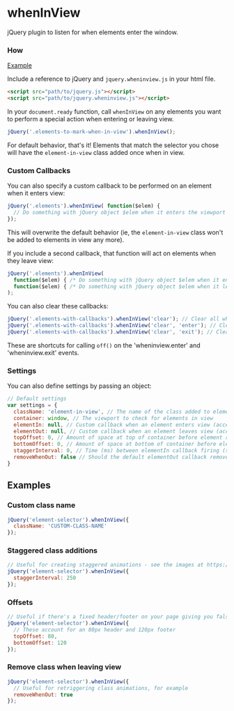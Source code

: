 # whenInView
jQuery plugin to listen for when elements enter the window.

### How

[Example](http://codepen.io/SaFrMo/pen/ENOMrN)

Include a reference to jQuery and `jquery.wheninview.js` in your html file. 

```html
<script src="path/to/jquery.js"></script>
<script src="path/to/jquery.wheninview.js"></script>
```

In your `document.ready` function, call `whenInView` on any elements you want to perform a special action when entering or leaving view.
 
```javascript
jQuery('.elements-to-mark-when-in-view').whenInView();
```

For default behavior, that's it! Elements that match the selector you chose will have the `element-in-view` class added once when in view.

### Custom Callbacks

You can also specify a custom callback to be performed on an element when it enters view:
```javascript
jQuery('.elements').whenInView( function($elem) {
  // Do something with jQuery object $elem when it enters the viewport
});
```
This will overwrite the default behavior (ie, the `element-in-view` class won't be added to elements in view any more).

If you include a second callback, that function will act on elements when they leave view:
```javascript
jQuery('.elements').whenInView( 
  function($elem) { /* Do something with jQuery object $elem when it enters the viewport */ },
  function($elem) { /* Do something with jQuery object $elem when it leaves the viewport */ }
);
```

You can also clear these callbacks:
```javascript
jQuery('.elements-with-callbacks').whenInView('clear'); // Clear all whenInView callbacks
jQuery('.elements-with-callbacks').whenInView('clear', 'enter'); // Clear incoming element callbacks
jQuery('.elements-with-callbacks').whenInView('clear', 'exit'); // Clear outgoing element callbacks
```
These are shortcuts for calling `off()` on the 'wheninview.enter' and 'wheninview.exit' events.

### Settings
You can also define settings by passing an object:
```javascript
// Default settings
var settings = {
  className: 'element-in-view', // The name of the class added to elements in view
  container: window, // The viewport to check for elements in view
  elementIn: null, // Custom callback when an element enters view (accepts single jQuery object as parameter)
  elementOut: null, // Custom callback when an element leaves view (accepts single jQuery object as parameter)
  topOffset: 0, // Amount of space at top of container before element registers as in view
  bottomOffset: 0, // Amount of space at bottom of container before element registers as in view
  staggerInterval: 0, // Time (ms) between elementIn callback firing (see below) - ignored if elementIn is not default
  removeWhenOut: false // Should the default elementOut callback remove the class when the element is out of view? - ignored if elementOut is not default
}
```

## Examples

### Custom class name
```javascript
jQuery('element-selector').whenInView({
  className: 'CUSTOM-CLASS-NAME'
});
```

### Staggered class additions
```javascript
// Useful for creating staggered animations - see the images at https://kinfolklife.com/
jQuery('element-selector').whenInView({
  staggerInterval: 250
});
```

### Offsets
```javascript
// Useful if there's a fixed header/footer on your page giving you false whenInView positives
jQuery('element-selector').whenInView({
  // These account for an 80px header and 120px footer
  topOffset: 80,
  bottomOffset: 120
});
```

### Remove class when leaving view
```javascript
jQuery('element-selector').whenInView({
  // Useful for retriggering class animations, for example
  removeWhenOut: true
});
```